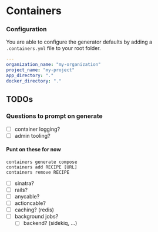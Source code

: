# Containers

### Configuration

You are able to configure the generator defaults by adding a `.containers.yml` file to your root folder.

```yaml
---
organization_name: "my-organization"
project_name: "my-project"
app_directory: "."
docker_directory: "."
```

## TODOs

### Questions to prompt on generate

- [ ] container logging?
- [ ] admin tooling?

#### Punt on these for now

```
containers generate compose
containers add RECIPE [URL]
containers remove RECIPE
```

- [ ] sinatra?
- [ ] rails?
- [ ] anycable?
- [ ] actioncable?
- [ ] caching? (redis)
- [ ] background jobs?
  - [ ] backend? (sidekiq, ...)
